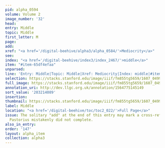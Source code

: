 ```yaml
---
pid: alpha_0594
volume: Volume 2
image_number: '32'
head:
entry: Middle
topic: Middle
first_letter: M
page:
add:
xref: "<a href='/digital-beehive/alpha3/alpha_0584/'>Mediocrity</a>"
see:
index: "<a href='/digital-beehive/index3/index_2467/'>middle</a>"
item: "#item-65df4efaa"
unparsed:
line: 'Entry: Middle|Topic: Middle|Xref: Mediocrity|Index: middle|#item-65df4efaa'
selection: https://stacks.stanford.edu/image/iiif/fm855tg5659/1607_0499/732,4089,2955,578/full/0/default.jpg
full_image: https://stacks.stanford.edu/image/iiif/fm855tg5659/1607_0499/full/full/0/default.jpg
annotation_uri: http://dev.llgc.org.uk/annotation/1564775145149
sort_value: '203214089'
insertion:
thumbnail: https://stacks.stanford.edu/image/iiif/fm855tg5659/1607_0499/732,4089,600,180/250,/0/default.jpg
label: Middle
location: "<a href='/digital-beehive/toc/toc2_022/'>Full Page</a>"
issue: The solitary "add" at the end of this entry may mark a cross-reference that
  Pastorius mistakenly did not complete.
also_in_entry:
order: '147'
layout: alpha_item
collection: alpha3
---
```

